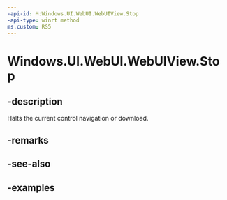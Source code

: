 ```yaml
---
-api-id: M:Windows.UI.WebUI.WebUIView.Stop
-api-type: winrt method
ms.custom: RS5
---
```


<!-- Method syntax.
public void WebUIView.Stop()
-->

# Windows.UI.WebUI.WebUIView.Stop

## -description
Halts the current control navigation or download.

## -remarks

## -see-also

## -examples

